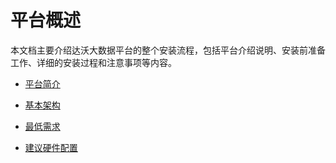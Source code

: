 # 平台概述
本文档主要介绍达沃大数据平台的整个安装流程，包括平台介绍说明、安装前准备工作、详细的安装过程和注意事项等内容。

* [平台简介](chapter1-1.md)

* [基本架构](chapter1-2.md)

* [最低需求](chapter1-3.md)

* [建议硬件配置](chapter1-4.md)


































































